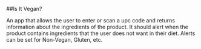 ##Is It Vegan?

An app that allows the user to enter or scan a upc code and returns information about the ingredients of the product.  It should alert when the product contains ingredients that the user does not want in their diet.  Alerts can be set for Non-Vegan, Gluten, etc.
